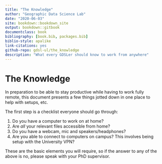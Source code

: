 ```yaml
--- 
title: "The Knowledge"
author: "Geographic Data Science Lab"
date: "2020-06-03"
site: bookdown::bookdown_site
output: bookdown::gitbook
documentclass: book
bibliography: [book.bib, packages.bib]
biblio-style: apalike
link-citations: yes
github-repo: gdsl-ul/the_knowledge
description: "What every GDSLer should know to work from anywhere"
---
```


# The Knowledge

In preparation to be able to stay productive while having to work fully remote, this document presents a few things jotted down in one place to help with setups, etc. 

The first step is a checklist everyone should go through:

1. Do you have a computer to work on at home?
1. Are *all* your relevant files accessible from home?
1. Do you have a webcam, mic and speakers/headphones?
1. Are you able to connect to computers on campus? This involves being setup with the University VPN?

These are the basic elements you will require, so if the answer to any of the above is no, please speak with your PhD supervisor.


